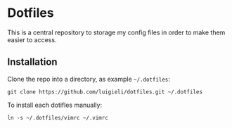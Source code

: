 # Dotfiles
This is a central repository to storage my config files in order to make them easier to access.

## Installation
Clone the repo into a directory, as example `~/.dotfiles`:

```
git clone https://github.com/luigieli/dotfiles.git ~/.dotfiles
```
To install each dotifles manually:

```
ln -s ~/.dotfiles/vimrc ~/.vimrc
```
